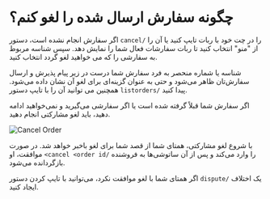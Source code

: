 # چگونه سفارش ارسال شده را لغو کنم؟

اگر سفارش انجام نشده است، دستور `cancel/` را در چت خود با ربات تایپ کنید یا آن را از "منو" انتخاب کنید تا ربات سفارشات فعال شما را نمایش ‌دهد. سپس شناسه مربوط به سفارشی را که می خواهید لغو گردد انتخاب کنید.

شناسه یا شماره منحصر به فرد سفارش شما درست در زیر پیام پذیرش و ارسال سفارش‌تان ظاهر می‌شود و حتی به عنوان گزینه‌ای برای لغو آن نشان داده می‌شود. همچنین می توانید آن را با تایپ دستور `listorders/` پیدا کنید.

اگر سفارش شما قبلاً گرفته شده است یا اگر سفارشی می‌گیرید و نمی‌خواهید ادامه دهید، باید لغو مشارکتی انجام دهید.

![Cancel Order](./src/assets/images/cancel-order.gif)

با شروع لغو مشارکتی، همتای شما از قصد شما برای لغو باخبر خواهد شد. در صورت موافقت، او `<cancel <order id/` را وارد می‌کند و پس از آن ساتوشی‌ها به فروشنده بازگردانده می‌شود.

اگر همتای شما با لغو موافقت نکرد، می‌توانید با تایپ کردن دستور `dispute/` یک اختلاف ایجاد کنید.
